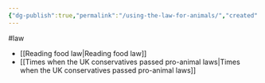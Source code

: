 ```yaml
---
{"dg-publish":true,"permalink":"/using-the-law-for-animals/","created":"2025-10-23T17:42:41.643+01:00","updated":"2025-10-23T18:06:08.608+01:00"}
---
```


#law 

- [[Reading food law\|Reading food law]]
- [[Times when the UK conservatives passed pro-animal laws\|Times when the UK conservatives passed pro-animal laws]]

